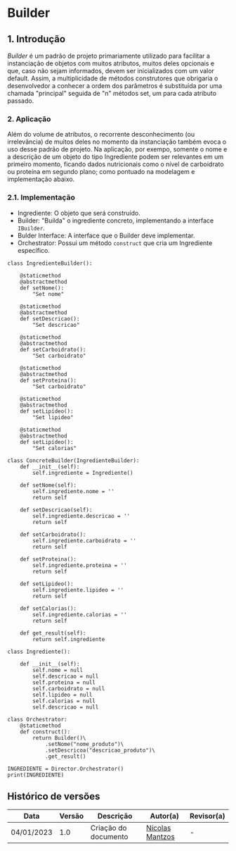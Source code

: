 # Builder

## 1. Introdução
*Builder* é um padrão de projeto primariamente utilizado para facilitar a instanciação de objetos com muitos atributos, muitos deles opcionais e que, caso não sejam informados,
devem ser inicializados com um valor default. Assim, a multiplicidade de métodos construtores que obrigaria o desenvolvedor a conhecer a ordem dos parâmetros é 
substituída por uma chamada "principal" seguida de "n" métodos set, um para cada atributo passado.


### 2. Aplicação

Além do volume de atributos, o recorrente desconhecimento (ou irrelevância) de muitos deles no momento da instanciação também evoca o uso desse padrão de projeto. Na aplicação, por exempo, somente o nome e a descrição de um objeto do tipo
Ingrediente podem ser relevantes em um primeiro momento, ficando dados nutricionais como o nível de carboidrato ou proteína em segundo plano; como pontuado na modelagem e implementação abaixo.

### 2.1. Implementação

- Ingrediente: O objeto que será construído.
- Builder: "Builda" o ingrediente concreto, implementando a interface <code>IBuilder</code>.
- Bulder Interface: A interface que o Builder deve implementar.
- Orchestrator: Possui um método <code>construct</code> que cria um Ingrediente específico.

```
class IngredienteBuilder():

    @staticmethod
    @abstractmethod
    def setNome():
        "Set nome"

    @staticmethod
    @abstractmethod
    def setDescricao():
        "Set descricao"

    @staticmethod
    @abstractmethod
    def setCarboidrato():
        "Set carboidrato"

    @staticmethod
    @abstractmethod
    def setProteina():
        "Set carboidrato"
        
    @staticmethod
    @abstractmethod
    def setLipídeo():
        "Set lipideo"
    
    @staticmethod
    @abstractmethod
    def setLipídeo():
        "Set calorias"    

class ConcreteBuilder(IngredienteBuilder):
    def __init__(self):
        self.ingrediente = Ingrediente()

    def setNome(self):
        self.ingrediente.nome = ''
        return self

    def setDescricao(self):
        self.ingrediente.descricao = ''
        return self
        
    def setCarboidrato():
        self.ingrediente.carboidrato = ''
        return self

    def setProteina():
        self.ingrediente.proteina = ''
        return self
        
    def setLipideo():
        self.ingrediente.lipideo = ''
        return self
    
    def setCalorias():
        self.ingrediente.calorias = ''
        return self 

    def get_result(self):
        return self.ingrediente

class Ingrediente():

    def __init__(self):
        self.nome = null
        self.descricao = null
        self.proteina = null
        self.carboidrato = null
        self.lipideo = null
        self.calorias = null
        self.descricao = null

class Orchestrator:
    @staticmethod
    def construct():
        return Builder()\
            .setNome("nome_produto")\
            .setDescricoa("descricao_produto")\
            .get_result()

INGREDIENTE = Director.Orchestrator()
print(INGREDIENTE)
```

## Histórico de versões
| Data       | Versão |      Descrição       | Autor(a)                                      | Revisor(a) |
|------------| ------ | -------------------- |-----------------------------------------------|------------|
| 04/01/2023 | 1.0    | Criação do documento | [Nícolas Mantzos](https://github.com/ngm1450) | -          |

